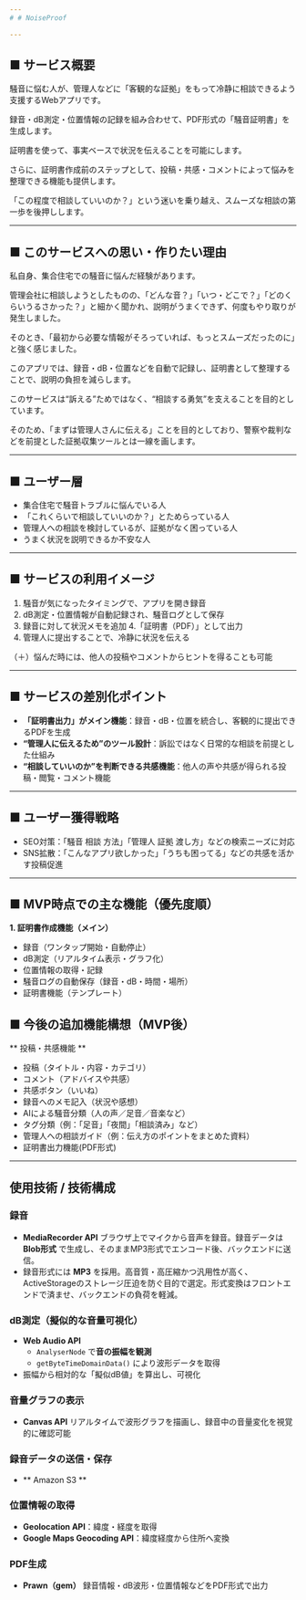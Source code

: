 ```yaml
---
# # NoiseProof

---
```


## ■ サービス概要

騒音に悩む人が、管理人などに「客観的な証拠」をもって冷静に相談できるよう支援するWebアプリです。

録音・dB測定・位置情報の記録を組み合わせて、PDF形式の「騒音証明書」を生成します。

証明書を使って、事実ベースで状況を伝えることを可能にします。

さらに、証明書作成前のステップとして、投稿・共感・コメントによって悩みを整理できる機能も提供します。

「この程度で相談していいのか？」という迷いを乗り越え、スムーズな相談の第一歩を後押しします。

---

## ■ このサービスへの思い・作りたい理由

私自身、集合住宅での騒音に悩んだ経験があります。

管理会社に相談しようとしたものの、「どんな音？」「いつ・どこで？」「どのくらいうるさかった？」と細かく聞かれ、説明がうまくできず、何度もやり取りが発生しました。

そのとき、「最初から必要な情報がそろっていれば、もっとスムーズだったのに」と強く感じました。

このアプリでは、録音・dB・位置などを自動で記録し、証明書として整理することで、説明の負担を減らします。

このサービスは“訴える”ためではなく、“相談する勇気”を支えることを目的としています。

そのため、「まずは管理人さんに伝える」ことを目的としており、警察や裁判などを前提とした証拠収集ツールとは一線を画します。

---

## ■ ユーザー層

- 集合住宅で騒音トラブルに悩んでいる人
- 「これくらいで相談していいのか？」とためらっている人
- 管理人への相談を検討しているが、証拠がなく困っている人
- うまく状況を説明できるか不安な人

---

## ■ サービスの利用イメージ

1. 騒音が気になったタイミングで、アプリを開き録音
2. dB測定・位置情報が自動記録され、騒音ログとして保存
3. 録音に対して状況メモを追加
4.「証明書（PDF）」として出力
5. 管理人に提出することで、冷静に状況を伝える

（＋）悩んだ時には、他人の投稿やコメントからヒントを得ることも可能

---

## ■ サービスの差別化ポイント

- **「証明書出力」がメイン機能**：録音・dB・位置を統合し、客観的に提出できるPDFを生成
- **“管理人に伝えるため”のツール設計**：訴訟ではなく日常的な相談を前提とした仕組み
- **“相談していいのか”を判断できる共感機能**：他人の声や共感が得られる投稿・閲覧・コメント機能

---

## ■ ユーザー獲得戦略

- SEO対策：「騒音 相談 方法」「管理人 証拠 渡し方」などの検索ニーズに対応
- SNS拡散：「こんなアプリ欲しかった」「うちも困ってる」などの共感を活かす投稿促進

---

## ■ MVP時点での主な機能（優先度順）

**1. 証明書作成機能（メイン）**

- 録音（ワンタップ開始・自動停止）
- dB測定（リアルタイム表示・グラフ化）
- 位置情報の取得・記録
- 騒音ログの自動保存（録音・dB・時間・場所）
- 証明書機能（テンプレート）


## ■ 今後の追加機能構想（MVP後）

** 投稿・共感機能 **

- 投稿（タイトル・内容・カテゴリ）
- コメント（アドバイスや共感）
- 共感ボタン（いいね）
- 録音へのメモ記入（状況や感想）
- AIによる騒音分類（人の声／足音／音楽など）
- タグ分類（例：「足音」「夜間」「相談済み」など）
- 管理人への相談ガイド（例：伝え方のポイントをまとめた資料）
- 証明書出力機能(PDF形式)

---


## 使用技術 / 技術構成

### 録音

- **MediaRecorder API**
ブラウザ上でマイクから音声を録音。録音データは **Blob形式** で生成し、そのままMP3形式でエンコード後、バックエンドに送信。
- 録音形式には **MP3** を採用。高音質・高圧縮かつ汎用性が高く、ActiveStorageのストレージ圧迫を防ぐ目的で選定。形式変換はフロントエンドで済ませ、バックエンドの負荷を軽減。

### dB測定（擬似的な音量可視化）

- **Web Audio API**
    - `AnalyserNode` で**音の振幅を観測**
    - `getByteTimeDomainData()` により波形データを取得
- 振幅から相対的な「擬似dB値」を算出し、可視化

### 音量グラフの表示

- **Canvas API**
リアルタイムで波形グラフを描画し、録音中の音量変化を視覚的に確認可能

### 録音データの送信・保存

- ** Amazon S3 **

### 位置情報の取得

- **Geolocation API**：緯度・経度を取得
- **Google Maps Geocoding API**：緯度経度から住所へ変換

### PDF生成

- **Prawn（gem）**
録音情報・dB波形・位置情報などをPDF形式で出力
